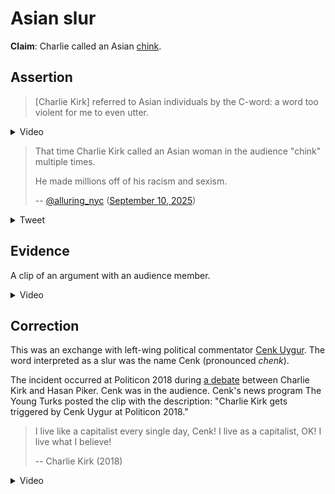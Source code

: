 # Asian slur

**Claim**: Charlie called an Asian [chink](https://en.wiktionary.org/wiki/Chink).

## Assertion

> [Charlie Kirk] referred to Asian individuals by the C-word: a word too violent for me to even utter.

<details>
  <summary>Video</summary>
  <iframe frameborder="0" width="560" height="315" src="https://www.youtube.com/embed/apyCJlSm4Q4?start=141&end=145" allow="fullscreen"></iframe>
</details>

> That time Charlie Kirk called an Asian woman in the audience "chink" multiple times.
>
> He made millions off of his racism and sexism.
>
> -- [@alluring_nyc](https://x.com/alluring_nyc) ([September 10, 2025](https://archive.is/04uQX))

<details>
  <summary>Tweet</summary>
  <img src="../img/alluring_nyc-claim.png" />
</details>

## Evidence

A clip of an argument with an audience member.

<details>
  <summary>Video</summary>
  <iframe frameborder="0" width="560" height="315" src="https://www.youtube.com/embed/apyCJlSm4Q4?start=101&end=105" allow="fullscreen"></iframe>
</details>

## Correction

This was an exchange with left-wing political commentator [Cenk Uygur](https://en.wikipedia.org/wiki/Cenk_Uygur). The word interpreted as a slur was the name Cenk (pronounced _chenk_).

The incident occurred at Politicon 2018 during [a debate](https://www.youtube.com/watch?v=2RIKm-cOdh0) between Charlie Kirk and Hasan Piker. Cenk was in the audience. Cenk's news program The Young Turks posted the clip with the description: "Charlie Kirk gets triggered by Cenk Uygur at Politicon 2018."

> I live like a capitalist every single day, Cenk! I live as a capitalist, OK! I live what I believe!
>
> -- Charlie Kirk (2018)

<details>
  <summary>Video</summary>
  <iframe frameborder="0" width="560" height="315" src="https://www.youtube.com/embed/_8Dho35c0Vs" allow="fullscreen"></iframe>
</details>
